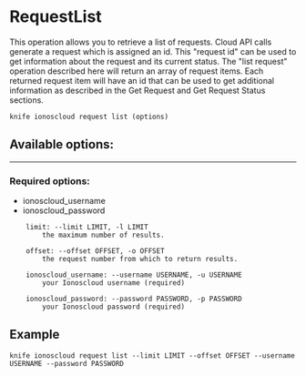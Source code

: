 # RequestList

This operation allows you to retrieve a list of requests. Cloud API calls generate a request which is assigned an id. This &quot;request id&quot; can be used to get information about the request and its current status. The &quot;list request&quot; operation described here will return an array of request items. Each returned request item will have an id that can be used to get additional information as described in the Get Request and Get Request Status sections.

    knife ionoscloud request list (options)


## Available options:
---

### Required options:
* ionoscloud_username
* ionoscloud_password

```
    limit: --limit LIMIT, -l LIMIT
        the maximum number of results.

    offset: --offset OFFSET, -o OFFSET
        the request number from which to return results.

    ionoscloud_username: --username USERNAME, -u USERNAME
        your Ionoscloud username (required)

    ionoscloud_password: --password PASSWORD, -p PASSWORD
        your Ionoscloud password (required)

```

## Example

    knife ionoscloud request list --limit LIMIT --offset OFFSET --username USERNAME --password PASSWORD
